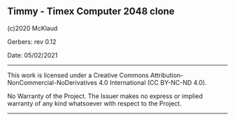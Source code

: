 Timmy - Timex Computer 2048 clone
--------------------------------------------------------------------------------

(c)2020 McKlaud

Gerbers: rev 0.12

Date: 05/02/2021

--------------------------------------------------------------------------------

This work is licensed under a Creative Commons
Attribution-NonCommercial-NoDerivatives 4.0 International (CC BY-NC-ND 4.0).

No Warranty of the Project. The Issuer makes no express or implied warranty of
any kind whatsoever with respect to the Project.

--------------------------------------------------------------------------------
